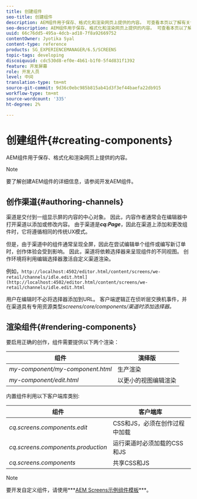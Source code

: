 ```yaml
---
title: 创建组件
seo-title: 创建组件
description: AEM组件用于保存、格式化和渲染网页上提供的内容。 可查看本页以了解有关创作渠道和渲染组件的信息。
seo-description: AEM组件用于保存、格式化和渲染网页上提供的内容。 可查看本页以了解有关创作渠道和渲染组件的信息。
uuid: 66c76dd5-495a-4dcb-ad18-7f8a92669752
contentOwner: Jyotika Syal
content-type: reference
products: SG_EXPERIENCEMANAGER/6.5/SCREENS
topic-tags: developing
discoiquuid: cdc530d8-ef0e-4b61-b1f0-5f4d831f1392
feature: 开发屏幕
role: 开发人员
level: 中间
translation-type: tm+mt
source-git-commit: 9d36c0ebc985b815ab41d3f3ef44baefa22db915
workflow-type: tm+mt
source-wordcount: '335'
ht-degree: 2%

---
```



# 创建组件{#creating-components}

AEM组件用于保存、格式化和渲染网页上提供的内容。

>[!NOTE]
>
>要了解创建AEM组件的详细信息，请参阅开发AEM组件。

## 创作渠道{#authoring-channels}

渠道是交付到一组显示屏的内容的中心对象。 因此，内容作者通常会在编辑器中打开渠道以添加或修改内容。 由于渠道是&#x200B;***cq:Page***，因此在渠道上添加和更改组件时，它将遵循相同的传统UX模式。

但是，由于渠道中的组件通常呈现全屏，因此在尝试编辑单个组件或编写新订单时，创作体验会受到影响。 因此，渠道将依赖选择器来呈现组件的不同视图。 创作环境将利用编辑选择器激活自定义渠道渲染。

例如，`http://localhost:4502/editor.html/content/screens/we-retail/channels/idle.edit.html](http://localhost:4502/editor.html/content/screens/we-retail/channels/idle.edit.html`

用户在编辑时不必将选择器添加到URL。 客户端逻辑正在侦听层交换机事件，并在渠道具有专用资源类型&#x200B;*screens/core/components/渠道时添加选择器。*

## 渲染组件{#rendering-components}

要启用正确的创作，组件需要提供以下两个渲染：

| **组件** | **演绎版** |
|---|---|
| *my-component/my-component.html* | 生产渲染 |
| *my-component/edit.html* | 以更小的视图编辑渲染 |

内置组件利用以下客户端库类别:

| **组件** | **客户端库** |
|---|---|
| *cq.screens.components.edit* | CSS和JS，必须在创作过程中加载 |
| *cq.screens.components.production* | 运行渠道时必须加载的CSS和JS |
| *cq.screens.components* | 共享CSS和JS |

>[!NOTE]
>
>要开发自定义组件，请使用***[AEM Screens示例组件模板](https://github.com/Adobe-Marketing-Cloud/aem-screens-component-template)***。

